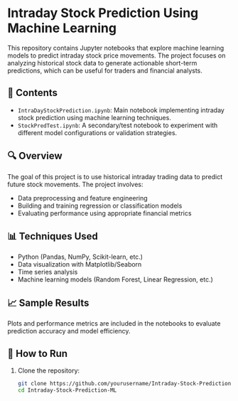 # Intraday Stock Prediction Using Machine Learning

This repository contains Jupyter notebooks that explore machine learning models to predict intraday stock price movements. The project focuses on analyzing historical stock data to generate actionable short-term predictions, which can be useful for traders and financial analysts.

## 📁 Contents

- `IntraDayStockPrediction.ipynb`: Main notebook implementing intraday stock prediction using machine learning techniques.
- `StockPredTest.ipynb`: A secondary/test notebook to experiment with different model configurations or validation strategies.

## 🔍 Overview

The goal of this project is to use historical intraday trading data to predict future stock movements. The project involves:
- Data preprocessing and feature engineering
- Building and training regression or classification models
- Evaluating performance using appropriate financial metrics

## 📊 Techniques Used

- Python (Pandas, NumPy, Scikit-learn, etc.)
- Data visualization with Matplotlib/Seaborn
- Time series analysis
- Machine learning models (Random Forest, Linear Regression, etc.)

## 📈 Sample Results

Plots and performance metrics are included in the notebooks to evaluate prediction accuracy and model efficiency.

## 🚀 How to Run

1. Clone the repository:
   ```bash
   git clone https://github.com/yourusername/Intraday-Stock-Prediction-ML.git
   cd Intraday-Stock-Prediction-ML
